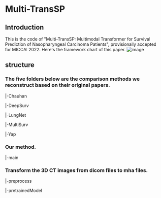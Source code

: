 # Multi-TransSP

## Introduction
  This is the code of "Multi-TransSP: Multimodal Transformer for Survival Prediction of Nasopharyngeal Carcinoma Patients", provisionally accepted for MICCAI 2022.
  Here's the framework chart of this paper.
  ![image](https://user-images.githubusercontent.com/34258007/174515360-709a6a07-20a9-4f58-a319-ff6e0ba80a52.png)

## structure
  ### The five folders below are the comparison methods we reconstruct based on their original papers.
  |-Chauhan
  
  |-DeepSurv
  
  |-LungNet
  
  |-MultiSurv
  
  |-Yap

  ### Our method.
  |-main

  ### Transform the 3D CT images from dicom files to mha files.
  |-preprocess

  |-pretrainedModel
